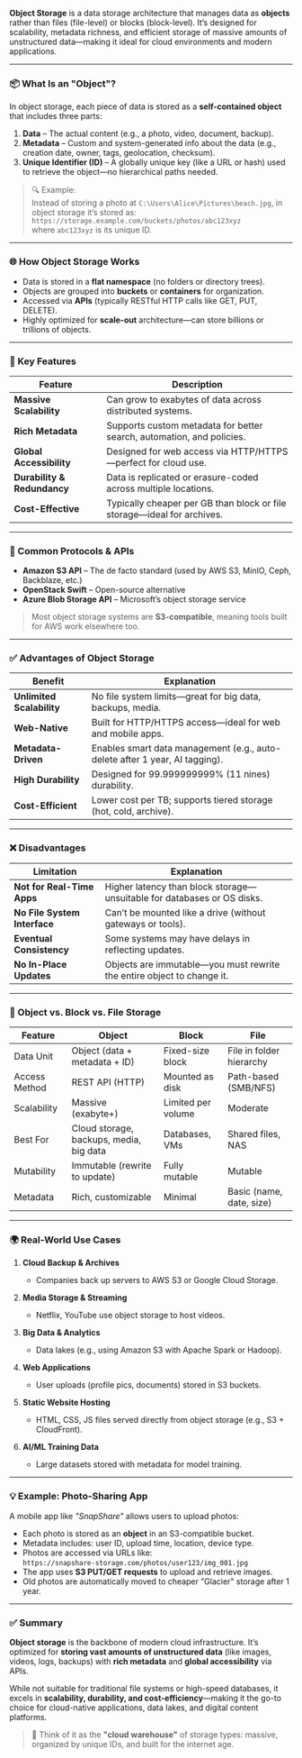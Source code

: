 **Object Storage** is a data storage architecture that manages data as **objects** rather than files (file-level) or blocks (block-level). It’s designed for scalability, metadata richness, and efficient storage of massive amounts of unstructured data—making it ideal for cloud environments and modern applications.

---

### 📦 What Is an "Object"?

In object storage, each piece of data is stored as a **self-contained object** that includes three parts:

1. **Data** – The actual content (e.g., a photo, video, document, backup).
2. **Metadata** – Custom and system-generated info about the data (e.g., creation date, owner, tags, geolocation, checksum).
3. **Unique Identifier (ID)** – A globally unique key (like a URL or hash) used to retrieve the object—no hierarchical paths needed.

> 🔍 Example:  
> Instead of storing a photo at `C:\Users\Alice\Pictures\beach.jpg`, in object storage it’s stored as:  
> `https://storage.example.com/buckets/photos/abc123xyz`  
> where `abc123xyz` is its unique ID.

---

### 🌐 How Object Storage Works

- Data is stored in a **flat namespace** (no folders or directory trees).
- Objects are grouped into **buckets** or **containers** for organization.
- Accessed via **APIs** (typically RESTful HTTP calls like GET, PUT, DELETE).
- Highly optimized for **scale-out** architecture—can store billions or trillions of objects.

---

### 🚀 Key Features

| Feature                     | Description                                                             |
| --------------------------- | ----------------------------------------------------------------------- |
| **Massive Scalability**     | Can grow to exabytes of data across distributed systems.                |
| **Rich Metadata**           | Supports custom metadata for better search, automation, and policies.   |
| **Global Accessibility**    | Designed for web access via HTTP/HTTPS—perfect for cloud use.           |
| **Durability & Redundancy** | Data is replicated or erasure-coded across multiple locations.          |
| **Cost-Effective**          | Typically cheaper per GB than block or file storage—ideal for archives. |

---

### 🔗 Common Protocols & APIs

- **Amazon S3 API** – The de facto standard (used by AWS S3, MinIO, Ceph, Backblaze, etc.)
- **OpenStack Swift** – Open-source alternative
- **Azure Blob Storage API** – Microsoft’s object storage service

> Most object storage systems are **S3-compatible**, meaning tools built for AWS work elsewhere too.

---

### ✅ Advantages of Object Storage

| Benefit                   | Explanation                                                                 |
| ------------------------- | --------------------------------------------------------------------------- |
| **Unlimited Scalability** | No file system limits—great for big data, backups, media.                   |
| **Web-Native**            | Built for HTTP/HTTPS access—ideal for web and mobile apps.                  |
| **Metadata-Driven**       | Enables smart data management (e.g., auto-delete after 1 year, AI tagging). |
| **High Durability**       | Designed for 99.999999999% (11 nines) durability.                           |
| **Cost-Efficient**        | Lower cost per TB; supports tiered storage (hot, cold, archive).            |

---

### ❌ Disadvantages

| Limitation                   | Explanation                                                             |
| ---------------------------- | ----------------------------------------------------------------------- |
| **Not for Real-Time Apps**   | Higher latency than block storage—unsuitable for databases or OS disks. |
| **No File System Interface** | Can’t be mounted like a drive (without gateways or tools).              |
| **Eventual Consistency**     | Some systems may have delays in reflecting updates.                     |
| **No In-Place Updates**      | Objects are immutable—you must rewrite the entire object to change it.  |

---

### 🧩 Object vs. Block vs. File Storage

| Feature       | Object                                  | Block              | File                     |
| ------------- | --------------------------------------- | ------------------ | ------------------------ |
| Data Unit     | Object (data + metadata + ID)           | Fixed-size block   | File in folder hierarchy |
| Access Method | REST API (HTTP)                         | Mounted as disk    | Path-based (SMB/NFS)     |
| Scalability   | Massive (exabyte+)                      | Limited per volume | Moderate                 |
| Best For      | Cloud storage, backups, media, big data | Databases, VMs     | Shared files, NAS        |
| Mutability    | Immutable (rewrite to update)           | Fully mutable      | Mutable                  |
| Metadata      | Rich, customizable                      | Minimal            | Basic (name, date, size) |

---

### 🌍 Real-World Use Cases

1. **Cloud Backup & Archives**

   - Companies back up servers to AWS S3 or Google Cloud Storage.

2. **Media Storage & Streaming**

   - Netflix, YouTube use object storage to host videos.

3. **Big Data & Analytics**

   - Data lakes (e.g., using Amazon S3 with Apache Spark or Hadoop).

4. **Web Applications**

   - User uploads (profile pics, documents) stored in S3 buckets.

5. **Static Website Hosting**

   - HTML, CSS, JS files served directly from object storage (e.g., S3 + CloudFront).

6. **AI/ML Training Data**
   - Large datasets stored with metadata for model training.

---

### 💡 Example: Photo-Sharing App

A mobile app like _"SnapShare"_ allows users to upload photos:

- Each photo is stored as an **object** in an S3-compatible bucket.
- Metadata includes: user ID, upload time, location, device type.
- Photos are accessed via URLs like:  
  `https://snapshare-storage.com/photos/user123/img_001.jpg`
- The app uses **S3 PUT/GET requests** to upload and retrieve images.
- Old photos are automatically moved to cheaper "Glacier" storage after 1 year.

---

### ✅ Summary

**Object storage** is the backbone of modern cloud infrastructure. It’s optimized for **storing vast amounts of unstructured data** (like images, videos, logs, backups) with **rich metadata** and **global accessibility** via APIs.

While not suitable for traditional file systems or high-speed databases, it excels in **scalability, durability, and cost-efficiency**—making it the go-to choice for cloud-native applications, data lakes, and digital content platforms.

> 🔶 Think of it as the **"cloud warehouse"** of storage types: massive, organized by unique IDs, and built for the internet age.
